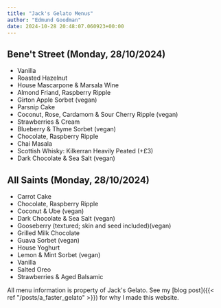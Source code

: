 ```yaml
---
title: "Jack's Gelato Menus"
author: "Edmund Goodman"
date: 2024-10-28 20:48:07.060923+00:00
---
```


## Bene't Street (Monday, 28/10/2024)

- Vanilla
- Roasted Hazelnut
- House Mascarpone & Marsala Wine
- Almond Friand, Raspberry Ripple
- Girton Apple Sorbet (vegan)
- Parsnip Cake
- Coconut, Rose, Cardamom & Sour Cherry Ripple (vegan)
- Strawberries & Cream
- Blueberry & Thyme Sorbet (vegan)
- Chocolate, Raspberry Ripple
- Chai Masala
- Scottish Whisky: Kilkerran Heavily Peated (+£3)
- Dark Chocolate & Sea Salt (vegan)

## All Saints (Monday, 28/10/2024)

- Carrot Cake
- Chocolate, Raspberry Ripple
- Coconut & Ube (vegan)
- Dark Chocolate & Sea Salt (vegan)
- Gooseberry (textured; skin and seed included)(vegan)
- Grilled Milk Chocolate
- Guava Sorbet (vegan)
- House Yoghurt
- Lemon & Mint Sorbet (vegan)
- Vanilla
- Salted Oreo
- Strawberries & Aged Balsamic

All menu information is property of Jack's Gelato. See my [blog post]({{< ref "/posts/a_faster_gelato" >}}) for why I made this website.
